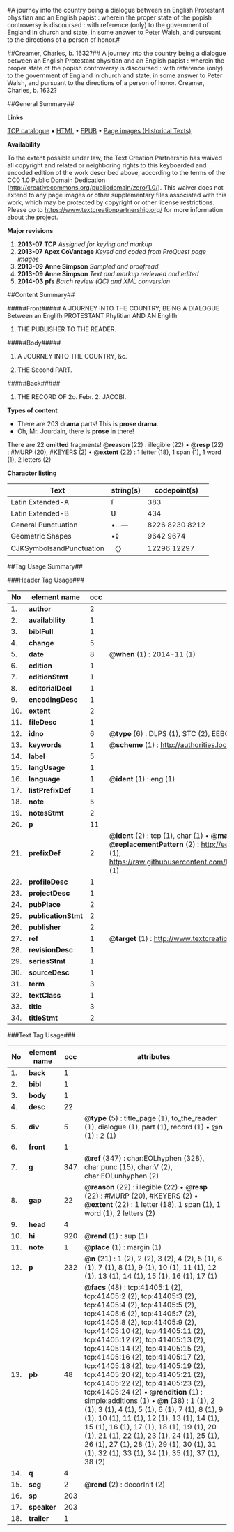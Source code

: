 #A journey into the country being a dialogue between an English Protestant physitian and an English papist : wherein the proper state of the popish controversy is discoursed : with reference (only) to the government of England in church and state, in some answer to Peter Walsh, and pursuant to the directions of a person of honor.#

##Creamer, Charles, b. 1632?##
A journey into the country being a dialogue between an English Protestant physitian and an English papist : wherein the proper state of the popish controversy is discoursed : with reference (only) to the government of England in church and state, in some answer to Peter Walsh, and pursuant to the directions of a person of honor.
Creamer, Charles, b. 1632?

##General Summary##

**Links**

[TCP catalogue](http://www.ota.ox.ac.uk/tcp/)  • 
[HTML](http://tei.it.ox.ac.uk/tcp/Texts-HTML/free/A34/A34950.html)  • 
[EPUB](http://tei.it.ox.ac.uk/tcp/Texts-EPUB/free/A34/A34950.epub) • 
[Page images (Historical Texts)](https://historicaltexts.jisc.ac.uk/eebo-08495711e)

**Availability**

To the extent possible under law, the Text Creation Partnership has waived all copyright and related or neighboring rights to this keyboarded and encoded edition of the work described above, according to the terms of the CC0 1.0 Public Domain Dedication (http://creativecommons.org/publicdomain/zero/1.0/). This waiver does not extend to any page images or other supplementary files associated with this work, which may be protected by copyright or other license restrictions. Please go to https://www.textcreationpartnership.org/ for more information about the project.

**Major revisions**

1. __2013-07__ __TCP__ *Assigned for keying and markup*
1. __2013-07__ __Apex CoVantage__ *Keyed and coded from ProQuest page images*
1. __2013-09__ __Anne Simpson__ *Sampled and proofread*
1. __2013-09__ __Anne Simpson__ *Text and markup reviewed and edited*
1. __2014-03__ __pfs__ *Batch review (QC) and XML conversion*

##Content Summary##

#####Front#####
A JOURNEY INTO THE COUNTRY; BEING A DIALOGUE Between an Engliſh PROTESTANT Phyſitian AND AN Engliſh 
1. THE PUBLISHER TO THE READER.

#####Body#####

1. A JOURNEY INTO THE COUNTRY, &c.

1. THE Second PART.

#####Back#####

1. THE RECORD OF 2o. Febr. 2. JACOBI.

**Types of content**

  * There are 203 **drama** parts! This is **prose drama**.
  * Oh, Mr. Jourdain, there is **prose** in there!

There are 22 **omitted** fragments! 
 @__reason__ (22) : illegible (22)  •  @__resp__ (22) : #MURP (20), #KEYERS (2)  •  @__extent__ (22) : 1 letter (18), 1 span (1), 1 word (1), 2 letters (2)

**Character listing**


|Text|string(s)|codepoint(s)|
|---|---|---|
|Latin Extended-A|ſ|383|
|Latin Extended-B|Ʋ|434|
|General Punctuation|•…—|8226 8230 8212|
|Geometric Shapes|▪◊|9642 9674|
|CJKSymbolsandPunctuation|〈〉|12296 12297|

##Tag Usage Summary##

###Header Tag Usage###

|No|element name|occ|attributes|
|---|---|---|---|
|1.|__author__|2||
|2.|__availability__|1||
|3.|__biblFull__|1||
|4.|__change__|5||
|5.|__date__|8| @__when__ (1) : 2014-11 (1)|
|6.|__edition__|1||
|7.|__editionStmt__|1||
|8.|__editorialDecl__|1||
|9.|__encodingDesc__|1||
|10.|__extent__|2||
|11.|__fileDesc__|1||
|12.|__idno__|6| @__type__ (6) : DLPS (1), STC (2), EEBO-CITATION (1), OCLC (1), VID (1)|
|13.|__keywords__|1| @__scheme__ (1) : http://authorities.loc.gov/ (1)|
|14.|__label__|5||
|15.|__langUsage__|1||
|16.|__language__|1| @__ident__ (1) : eng (1)|
|17.|__listPrefixDef__|1||
|18.|__note__|5||
|19.|__notesStmt__|2||
|20.|__p__|11||
|21.|__prefixDef__|2| @__ident__ (2) : tcp (1), char (1)  •  @__matchPattern__ (2) : ([0-9\-]+):([0-9IVX]+) (1), (.+) (1)  •  @__replacementPattern__ (2) : http://eebo.chadwyck.com/downloadtiff?vid=$1&page=$2 (1), https://raw.githubusercontent.com/textcreationpartnership/Texts/master/tcpchars.xml#$1 (1)|
|22.|__profileDesc__|1||
|23.|__projectDesc__|1||
|24.|__pubPlace__|2||
|25.|__publicationStmt__|2||
|26.|__publisher__|2||
|27.|__ref__|1| @__target__ (1) : http://www.textcreationpartnership.org/docs/. (1)|
|28.|__revisionDesc__|1||
|29.|__seriesStmt__|1||
|30.|__sourceDesc__|1||
|31.|__term__|3||
|32.|__textClass__|1||
|33.|__title__|3||
|34.|__titleStmt__|2||


###Text Tag Usage###

|No|element name|occ|attributes|
|---|---|---|---|
|1.|__back__|1||
|2.|__bibl__|1||
|3.|__body__|1||
|4.|__desc__|22||
|5.|__div__|5| @__type__ (5) : title_page (1), to_the_reader (1), dialogue (1), part (1), record (1)  •  @__n__ (1) : 2 (1)|
|6.|__front__|1||
|7.|__g__|347| @__ref__ (347) : char:EOLhyphen (328), char:punc (15), char:V (2), char:EOLunhyphen (2)|
|8.|__gap__|22| @__reason__ (22) : illegible (22)  •  @__resp__ (22) : #MURP (20), #KEYERS (2)  •  @__extent__ (22) : 1 letter (18), 1 span (1), 1 word (1), 2 letters (2)|
|9.|__head__|4||
|10.|__hi__|920| @__rend__ (1) : sup (1)|
|11.|__note__|1| @__place__ (1) : margin (1)|
|12.|__p__|232| @__n__ (21) : 1 (2), 2 (2), 3 (2), 4 (2), 5 (1), 6 (1), 7 (1), 8 (1), 9 (1), 10 (1), 11 (1), 12 (1), 13 (1), 14 (1), 15 (1), 16 (1), 17 (1)|
|13.|__pb__|48| @__facs__ (48) : tcp:41405:1 (2), tcp:41405:2 (2), tcp:41405:3 (2), tcp:41405:4 (2), tcp:41405:5 (2), tcp:41405:6 (2), tcp:41405:7 (2), tcp:41405:8 (2), tcp:41405:9 (2), tcp:41405:10 (2), tcp:41405:11 (2), tcp:41405:12 (2), tcp:41405:13 (2), tcp:41405:14 (2), tcp:41405:15 (2), tcp:41405:16 (2), tcp:41405:17 (2), tcp:41405:18 (2), tcp:41405:19 (2), tcp:41405:20 (2), tcp:41405:21 (2), tcp:41405:22 (2), tcp:41405:23 (2), tcp:41405:24 (2)  •  @__rendition__ (1) : simple:additions (1)  •  @__n__ (38) : 1 (1), 2 (1), 3 (1), 4 (1), 5 (1), 6 (1), 7 (1), 8 (1), 9 (1), 10 (1), 11 (1), 12 (1), 13 (1), 14 (1), 15 (1), 16 (1), 17 (1), 18 (1), 19 (1), 20 (1), 21 (1), 22 (1), 23 (1), 24 (1), 25 (1), 26 (1), 27 (1), 28 (1), 29 (1), 30 (1), 31 (1), 32 (1), 33 (1), 34 (1), 35 (1), 37 (1), 38 (2)|
|14.|__q__|4||
|15.|__seg__|2| @__rend__ (2) : decorInit (2)|
|16.|__sp__|203||
|17.|__speaker__|203||
|18.|__trailer__|1||
